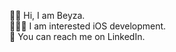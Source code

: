 👋🏻 Hi, I am Beyza.                                                                                        
👩🏻‍💻 I am interested iOS development.                                                        
🌱 You can reach me on LinkedIn.
